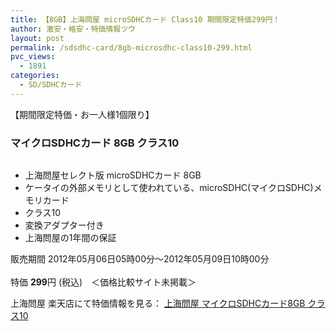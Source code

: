 ```yaml
---
title: 【8GB】上海問屋 microSDHCカード Class10 期間限定特価299円！
author: 激安・格安・特価情報ツウ
layout: post
permalink: /sdsdhc-card/8gb-microsdhc-class10-299.html
pvc_views:
  - 1891
categories:
  - SD/SDHCカード
---
```

【期間限定特価・お一人様1個限り】  


### マイクロSDHCカード 8GB クラス10

<div class="img-bg2 img_L">
  <a href="http://hb.afl.rakuten.co.jp/hgc/032ab3e9.5b793415.039e5bec.4fa1c071/?pc=http%3a%2f%2fitem.rakuten.co.jp%2fdonya%2f80669-ss%2f%3fscid%3daf_ich_link_img&#038;m=http%3a%2f%2fm.rakuten.co.jp%2fdonya%2fi%2f10925939%2f" target="_blank"><img src="http://hbb.afl.rakuten.co.jp/hgb/?pc=http%3a%2f%2fthumbnail.image.rakuten.co.jp%2f%400_mall%2fdonya%2fcabinet%2fflashitem3%2f80669s-0.jpg%3f_ex%3d128x128&#038;m=http%3a%2f%2fthumbnail.image.rakuten.co.jp%2f%400_mall%2fdonya%2fcabinet%2fflashitem3%2f80669s-0.jpg" border="0" title="" alt="" /></a>
</div>

<!--more-->

  * 上海問屋セレクト版 microSDHCカード 8GB
  * ケータイの外部メモリとして使われている、microSDHC(マイクロSDHC)メモリカード
  * クラス10
  * 変換アダプター付き
  * 上海問屋の1年間の保証

販売期間 2012年05月06日05時00分～2012年05月09日10時00分  
<br clear="all" />特価 <span class="tokka-price"><strong>299</strong></span>円 (税込)　＜価格比較サイト未掲載＞

上海問屋 楽天店にて特価情報を見る： <a href="http://hb.afl.rakuten.co.jp/hgc/032ab3e9.5b793415.039e5bec.4fa1c071/?pc=http%3a%2f%2fitem.rakuten.co.jp%2fdonya%2f80669-ss%2f%3fscid%3daf_ich_link_img&#038;m=http%3a%2f%2fm.rakuten.co.jp%2fdonya%2fi%2f10925939%2f" target="_blank"><span class="fs150p">上海問屋 マイクロSDHCカード8GB クラス10</span></a>
